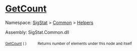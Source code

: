 # [GetCount](./HierarchyElement-100664012.md)

Namespace: [SigStat]() > [Common](./../../README.md) > [Helpers](./../README.md)

Assembly: SigStat.Common.dll

<sub>[GetCount](./HierarchyElement-100664012.md) (  )</sub>&nbsp;&nbsp;&nbsp;&nbsp;&nbsp;&nbsp;&nbsp;&nbsp;&nbsp;<sub>Returns number of elements under this node and itself</sub>
